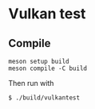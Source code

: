 # Vulkan test

## Compile

```
meson setup build
meson compile -C build
```

Then run with

```
$ ./build/vulkantest
```

